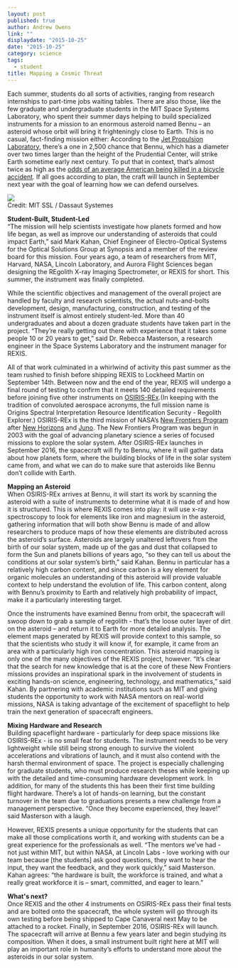 ```yaml
---
layout: post
published: true
author: Andrew Owens
link: ""
displaydate: "2015-10-25"
date: "2015-10-25"
category: science
tags: 
  - student
title: Mapping a Cosmic Threat
---
```




Each summer, students do all sorts of activities, ranging from research internships to part-time jobs waiting tables. There are also those, like the few graduate and undergraduate students in the MIT Space Systems Laboratory, who spent their summer days helping to build specialized instruments for a mission to an enormous asteroid named Bennu – an asteroid whose orbit will bring it frighteningly close to Earth. This is no casual, fact-finding mission either: According to the [Jet Propulsion Laboratory](http://neo.jpl.nasa.gov/risk/), there’s a one in 2,500 chance that Bennu, which has a diameter over two times larger than the height of the Prudential Center, will strike Earth sometime early next century. To put that in context, that’s almost twice as high as the [odds of an average American being killed in a bicycle accident](http://www.nsc.org/learn/safety-knowledge/Pages/injury-facts-chart.aspx). If all goes according to plan, the craft will launch in September next year with the goal of learning how we can defend ourselves.

![](http://blogs.solidworks.com/teacher/wp-content/uploads/sites/3/vibration-testing.jpg)  
Credit: MIT SSL / Dassaut Systemes

**Student-Built, Student-Led**  
“The mission will help scientists investigate how planets formed and how life began, as well as improve our understanding of asteroids that could impact Earth,” said Mark Kahan, Chief Engineer of Electro-Optical Systems for the Optical Solutions Group at Synopsis and a member of the review board for this mission. Four years ago, a team of researchers from MIT, Harvard, NASA, Lincoln Laboratory, and Aurora Flight Sciences began designing the REgolith X-ray Imaging Spectrometer, or REXIS for short. This summer, the instrument was finally completed.

While the scientific objectives and management of the overall project are handled by faculty and research scientists, the actual nuts-and-bolts development, design, manufacturing, construction, and testing of the instrument itself is almost entirely student-led. More than 40 undergraduates and about a dozen graduate students have taken part in the project.  “They’re really getting out there with experience that it takes some people 10 or 20 years to get,” said Dr. Rebecca Masterson, a research engineer in the Space Systems Laboratory and the instrument manager for REXIS.

All of that work culminated in a whirlwind of activity this past summer as the team rushed to finish before shipping REXIS to Lockheed Martin on September 14th. Between now and the end of the year, REXIS will undergo a final round of testing to confirm that it meets 140 detailed requirements before joining five other instruments on [OSIRIS-REx](http://www.asteroidmission.org/).(In keeping with the tradition of convoluted aerospace acronyms, the full mission name is Origins Spectral Interpretation Resource Identification Security - Regolith Explorer.) OSIRIS-REx is the third mission of NASA’s [New Frontiers Program](http://discoverynewfrontiers.nasa.gov/index.cfml) after [New Horizons]( https://www.nasa.gov/mission_pages/newhorizons/main/index.html) and [Juno]( http://www.nasa.gov/mission_pages/juno/main/index.html). The New Frontiers Program was begun in 2003 with the goal of advancing planetary science a series of focused missions to explore the solar system. After OSIRIS-REx launches in September 2016, the spacecraft will fly to Bennu, where it will gather data about how planets form, where the building blocks of life in the solar system came from, and what we can do to make sure that asteroids like Bennu don’t collide with Earth.

**Mapping an Asteroid**  
When OSIRIS-REx arrives at Bennu, it will start its work by scanning the asteroid with a suite of instruments to determine what it is made of and how it is structured. This is where REXIS comes into play: it will use x-ray spectroscopy to look for elements like iron and magnesium in the asteroid, gathering information that will both show Bennu is made of and allow researchers to produce maps of how these elements are distributed across the asteroid’s surface. Asteroids are largely unaltered leftovers from the birth of our solar system, made up of the gas and dust that collapsed to form the Sun and planets billions of years ago, “so they can tell us about the conditions at our solar system’s birth,” said Kahan. Bennu in particular has a relatively high carbon content, and since carbon is a key element for organic molecules an understanding of this asteroid will provide valuable context to help understand the evolution of life. This carbon content, along with Bennu’s proximity to Earth and relatively high probability of impact, make it a particularly interesting target.

Once the instruments have examined Bennu from orbit, the spacecraft will swoop down to grab a sample of regolith - that’s the loose outer layer of dirt on the asteroid – and return it to Earth for more detailed analysis. The element maps generated by REXIS will provide context to this sample, so that the scientists who study it will know if, for example, it came from an area with a particularly high iron concentration. This asteroid mapping is only one of the many objectives of the REXIS project, however. “It’s clear that the search for new knowledge that is at the core of these New Frontiers missions provides an inspirational spark in the involvement of students in exciting hands-on science, engineering, technology, and mathematics,” said Kahan. By partnering with academic institutions such as MIT and giving students the opportunity to work with NASA mentors on real-world missions, NASA is taking advantage of the excitement of spaceflight to help train the next generation of spacecraft engineers.

**Mixing Hardware and Research**  
Building spaceflight hardware - particularly for deep space missions like OSIRIS-REx - is no small feat for students. The instrument needs to be very lightweight while still being strong enough to survive the violent accelerations and vibrations of launch, and it must also contend with the harsh thermal environment of space. The project is especially challenging for graduate students, who must produce research theses while keeping up with the detailed and time-consuming hardware development work. In addition, for many of the students this has been their first time building flight hardware. There’s a lot of hands-on learning, but the constant turnover in the team due to graduations presents a new challenge from a management perspective. “Once they become experienced, they leave!” said Masterson with a laugh.

However, REXIS presents a unique opportunity for the students that can make all those complications worth it, and working with students can be a great experience for the professionals as well. “The mentors we’ve had - not just within MIT, but within NASA, at Lincoln Labs - love working with our team because [the students] ask good questions, they want to hear the input, they want the feedback, and they work quickly,” said Masterson. Kahan agrees: “the hardware is built, the workforce is trained, and what a really great workforce it is – smart, committed, and eager to learn.”

**What's next?**  
Once REXIS and the other 4 instruments on OSIRIS-REx pass their final tests and are bolted onto the spacecraft, the whole system will go through its own testing before being shipped to Cape Canaveral next May to be attached to a rocket. Finally, in September 2016, OSIRIS-REx will launch. The spacecraft will arrive at Bennu a few years later and begin studying its composition. When it does, a small instrument built right here at MIT will play an important role in humanity’s efforts to understand more about the asteroids in our solar system.
